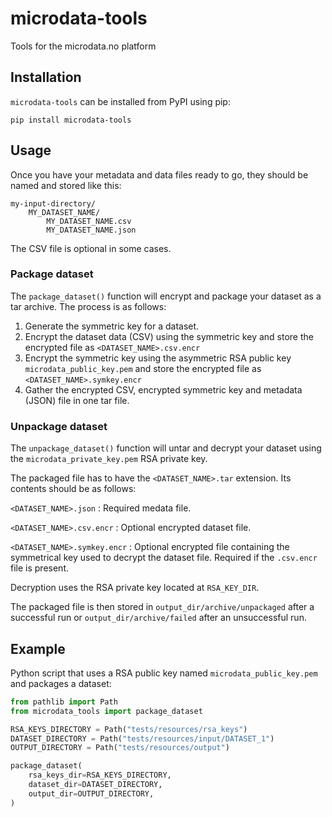 # microdata-tools
Tools for the microdata.no platform

## Installation
`microdata-tools` can be installed from PyPI using pip:
```
pip install microdata-tools
```

## Usage
Once you have your metadata and data files ready to go, they should be named and stored like this:
```
my-input-directory/
    MY_DATASET_NAME/
        MY_DATASET_NAME.csv
        MY_DATASET_NAME.json
```
The CSV file is optional in some cases.

### Package dataset
The `package_dataset()` function will encrypt and package your dataset as a tar archive. The process is as follows:

1. Generate the symmetric key for a dataset.
2. Encrypt the dataset data (CSV) using the symmetric key and store the encrypted file as `<DATASET_NAME>.csv.encr`
3. Encrypt the symmetric key using the asymmetric RSA public key `microdata_public_key.pem` 
   and store the encrypted file as `<DATASET_NAME>.symkey.encr`
4. Gather the encrypted CSV, encrypted symmetric key and metadata (JSON) file in one tar file.

### Unpackage dataset
The `unpackage_dataset()` function will untar and decrypt your dataset using the `microdata_private_key.pem`
RSA private key.

The packaged file has to have the `<DATASET_NAME>.tar` extension. Its contents should be as follows:

```<DATASET_NAME>.json``` : Required medata file.

```<DATASET_NAME>.csv.encr``` : Optional encrypted dataset file.

```<DATASET_NAME>.symkey.encr``` : Optional encrypted file containing the symmetrical key used to decrypt the dataset file. Required if the `.csv.encr` file is present.

Decryption uses the RSA private key located at ```RSA_KEY_DIR```.

The packaged file is then stored in `output_dir/archive/unpackaged` after a successful run or `output_dir/archive/failed` after an unsuccessful run.

## Example
Python script that uses a RSA public key named `microdata_public_key.pem` and packages a dataset:
```py
from pathlib import Path
from microdata_tools import package_dataset

RSA_KEYS_DIRECTORY = Path("tests/resources/rsa_keys")
DATASET_DIRECTORY = Path("tests/resources/input/DATASET_1")
OUTPUT_DIRECTORY = Path("tests/resources/output")

package_dataset(
    rsa_keys_dir=RSA_KEYS_DIRECTORY,
    dataset_dir=DATASET_DIRECTORY,
    output_dir=OUTPUT_DIRECTORY,
)
```

